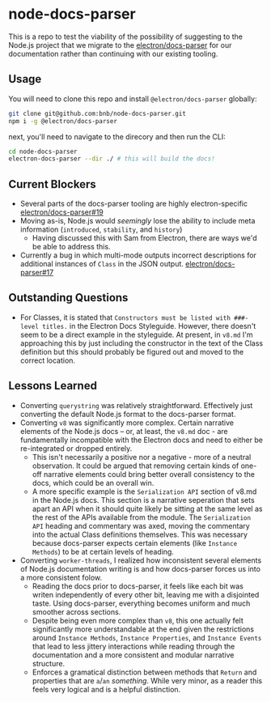 # node-docs-parser

This is a repo to test the viability of the possibility of suggesting to the Node.js project that we migrate to the [electron/docs-parser](https://github.com/electron/docs-parser) for our documentation rather than continuing with our existing tooling.

## Usage

You will need to clone this repo and install `@electron/docs-parser` globally:

```sh
git clone git@github.com:bnb/node-docs-parser.git
npm i -g @electron/docs-parser
```

next, you'll need to navigate to the direcory and then run the CLI:

```sh
cd node-docs-parser
electron-docs-parser --dir ./ # this will build the docs!
```

## Current Blockers

- Several parts of the docs-parser tooling are highly electron-specific [electron/docs-parser#19](https://github.com/electron/docs-parser/issues/19)
- Moving as-is, Node.js would _seemingly_ lose the ability to include meta information (`introduced`, `stability`, and `history`)
  - Having discussed this with Sam from Electron, there are ways we'd be able to address this.
- Currently a bug in which multi-mode outputs incorrect descriptions for additional instances of `Class` in the JSON output. [electron/docs-parser#17](https://github.com/electron/docs-parser/issues/27)

## Outstanding Questions

- For Classes, it is stated that `Constructors must be listed with ###-level titles.` in the Electron Docs Styleguide. However, there doesn't seem to be a direct example in the styleguide. At present, in `v8.md` I'm approaching this by just including the constructor in the text of the Class definition but this should probably be figured out and moved to the correct location.

## Lessons Learned

- Converting `querystring` was relatively straightforward. Effectively just converting the default Node.js format to the docs-parser format.
- Converting `v8` was significantly more complex. Certain narrative elements of the Node.js docs – or, at least, the `v8.md` doc - are fundamentally incompatible with the Electron docs and need to either be re-integrated or dropped entirely.
  - This isn't necessarily a positive nor a negative - more of a neutral observation. It could be argued that removing certain kinds of one-off narrative elements could bring better overall consistency to the docs, which could be an overall win.
  - A more specific example is the `Serialization API` section of v8.md in the Node.js docs. This section is a narrative seperation that sets apart an API when it should quite likely be sitting at the same level as the rest of the APIs available from the module. The `Serialization API` heading and commentary was axed, moving the commentary into the actual Class definitions themselves. This was necessary because docs-parser expects certain elements (like `Instance Methods`) to be at certain levels of heading.
- Converting `worker-threads`, I realized how inconsistent several elements of Node.js documentation writing is and how docs-parser forces us into a more consistent folow.
  - Reading the docs prior to docs-parser, it feels like each bit was writen independently of every other bit, leaving me with a disjointed taste. Using docs-parser, everything becomes uniform and much smoother across sections.
  - Despite being even more complex than `v8`, this one actually felt significantly more understandable at the end given the restrictions around `Instance Methods`, `Instance Properties`, and `Instance Events` that lead to less jittery interactions while reading through the documentation and a more consistent and modular narrative structure.
  - Enforces a gramatical distinction between methods that `Return` and properties that are `a`/`an` _something_. While very minor, as a reader this feels very logical and is a helpful distinction.